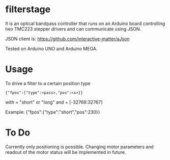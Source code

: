filterstage
===========

It is an optical bandpass controller that runs on an Arduino board controlling two TMC223 stepper drivers and can communicate using JSON.

JSON client is: https://github.com/interactive-matter/aJson

Tested on Arduino UNO and Arduino MEGA.

Usage
=====

To drive a filter to a certain position type

    {"fpos":{"type":<pass>,"pos":<x>}}

with <pass> = "short" or "long"
and <x> = [-32768:32767]

Example:
    {"fpos":{"type":"short","pos":230}}

To Do
=====

Currently only positioning is possible. Changing motor parameters and readout of the motor status will be implemented in future.

